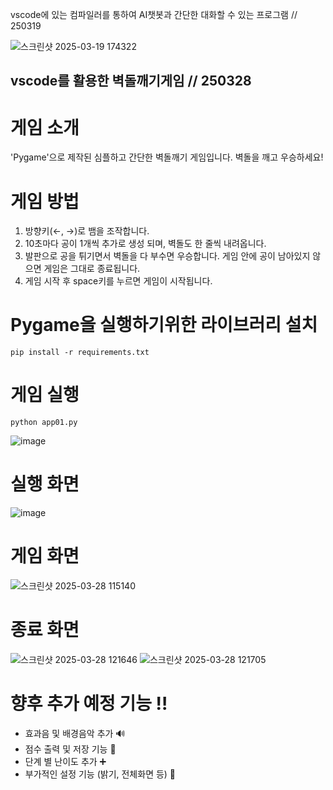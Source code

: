 vscode에 있는 컴파일러를 통하여 AI챗봇과 간단한 대화할 수 있는 프로그램 // 250319

![스크린샷 2025-03-19 174322](https://github.com/user-attachments/assets/9bce1d50-6c96-4256-b991-8db6591c2b88)

## vscode를 활용한 벽돌깨기게임  // 250328

# 게임 소개
'Pygame'으로 제작된 심플하고 간단한 벽돌깨기 게임입니다. 벽돌을 깨고 우승하세요!

# 게임 방법
1. 방향키(←, →)로 뱀을 조작합니다.
2. 10초마다 공이 1개씩 추가로 생성 되며, 벽돌도 한 줄씩 내려옵니다.
3. 발판으로 공을 튀기면서 벽돌을 다 부수면 우승합니다. 게임 안에 공이 남아있지 않으면 게임은 그대로 종료됩니다.
4. 게임 시작 후 space키를 누르면 게임이 시작됩니다.

# Pygame을 실행하기위한 라이브러리 설치
```
pip install -r requirements.txt
```
# 게임 실행
```
python app01.py
```
![image](https://github.com/user-attachments/assets/132e0749-c137-4f14-a70f-e69c607feb7b)

# 실행 화면
![image](https://github.com/user-attachments/assets/721ce50d-247d-410f-b88c-8275145f5f47)

# 게임 화면
![스크린샷 2025-03-28 115140](https://github.com/user-attachments/assets/b7f9f225-37fe-47b5-90d5-a0501ce095e3)

# 종료 화면
![스크린샷 2025-03-28 121646](https://github.com/user-attachments/assets/d60bca81-1c14-47c8-83b2-1c63d3c82e9f)
![스크린샷 2025-03-28 121705](https://github.com/user-attachments/assets/a9063a63-4050-4732-bf48-37c0ef819f4e)

# 향후 추가 예정 기능 ‼️
- 효과음 및 배경음악 추가 🔊
- 점수 출력 및 저장 기능 💯
- 단계 별 난이도 추가 ➕
- 부가적인 설정 기능 (밝기, 전체화면 등) 👻
